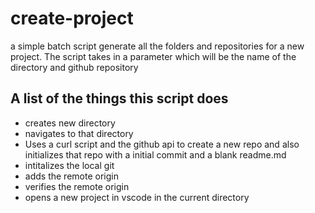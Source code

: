 # create-project
a simple batch script generate all the folders and repositories for a new project. The script takes in a parameter which will be the name of the directory and github repository

## A list of the things this script does
* creates new directory
* navigates to that directory
* Uses a curl script and the github api to create a new repo and also initializes that repo with a initial commit and a blank readme.md
* intitalizes the local git
* adds the remote origin
* verifies the remote origin
* opens a new project in vscode in the current directory
